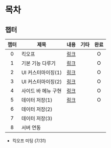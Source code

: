 # 목차

## 챕터
|챕터|제목|내용|기타|완료|
|:---:|---|---|---|:---:|
|0|킥오프            |[링크](KickOffMeet.md)||O|
|1|기본 기능 다루기    |[링크](CH01.md)||O|
|2|UI 커스터마이징(1) |[링크](CH02.md)||O|
|3|UI 커스터마이징(2) |[링크](CH03.md)||O|
|4|사이드 바 메뉴 구현 |[링크](CH04.md)||O|
|5|데이터 저장(1)    |[링크](CH05.md)||O|
|6|데이터 저장(2)    ||||
|7|데이터 저장(3)    ||||
|8|서버 연동        ||||

+ 킥오프 미팅 (7/31)
